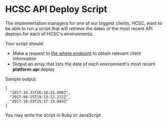 # HCSC API Deploy Script

The implementation managers for one of our biggest clients, HCSC, want to be able to run a script that will retrieve the dates of the most recent API deploys for each of HCSC's environments.

Your script should:
- Make a request to [the where endpoint](https://gist.githubusercontent.com/gretchenziegler/853c4f709d45176aa44c8e5aee864cac/raw/010a4c44455ffc93b8039935cfc4e0dff41ae502/hcsc.json) to obtain relevant client information
- Output an array that lists the date of each environment's most recent **platform-api** deploy

Sample output:
```
[
  "2017-10-31T16:10:22.600Z",
  "2017-06-25T19:13:12.272Z",
  "2017-10-23T15:17:19.044Z"
]
```

You may write the script in Ruby or JavaScript.
